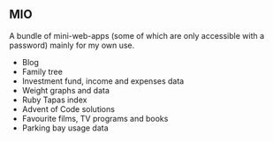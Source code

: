 ## MIO

A bundle of mini-web-apps (some of which are only accessible with a password) mainly for my own use.

* Blog
* Family tree
* Investment fund, income and expenses data
* Weight graphs and data
* Ruby Tapas index
* Advent of Code solutions
* Favourite films, TV programs and books
* Parking bay usage data
